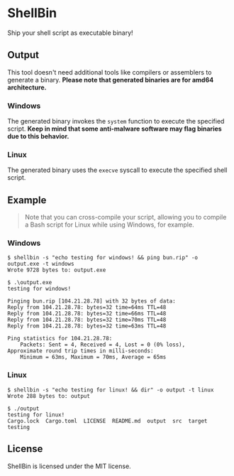 # ShellBin

Ship your shell script as executable binary!

## Output

This tool doesn't need additional tools like compilers or assemblers to generate a binary. **Please note that generated binaries are for amd64 architecture.**

### Windows

The generated binary invokes the `system` function to execute the specified script. **Keep in mind that some anti-malware software may flag binaries due to this behavior.**

### Linux

The generated binary uses the `execve` syscall to execute the specified shell script.

## Example

> Note that you can cross-compile your script, allowing you to compile a Bash script for Linux while using Windows, for example.

### Windows

```
$ shellbin -s "echo testing for windows! && ping bun.rip" -o output.exe -t windows
Wrote 9728 bytes to: output.exe

$ .\output.exe
testing for windows!

Pinging bun.rip [104.21.28.78] with 32 bytes of data:
Reply from 104.21.28.78: bytes=32 time=64ms TTL=48
Reply from 104.21.28.78: bytes=32 time=66ms TTL=48
Reply from 104.21.28.78: bytes=32 time=70ms TTL=48
Reply from 104.21.28.78: bytes=32 time=63ms TTL=48

Ping statistics for 104.21.28.78:
    Packets: Sent = 4, Received = 4, Lost = 0 (0% loss),
Approximate round trip times in milli-seconds:
    Minimum = 63ms, Maximum = 70ms, Average = 65ms
```

### Linux

```
$ shellbin -s "echo testing for linux! && dir" -o output -t linux
Wrote 288 bytes to: output

$ ./output
testing for linux!
Cargo.lock  Cargo.toml  LICENSE  README.md  output  src  target  testing
```

## License

ShellBin is licensed under the MIT license.
